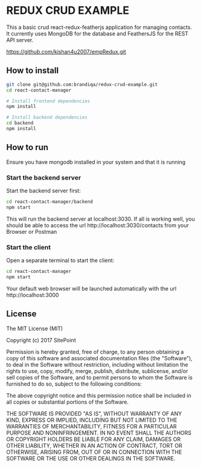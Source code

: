 # REDUX CRUD EXAMPLE

This a basic crud react-redux-featherjs application for managing contacts. It currently uses MongoDB for the database and FeathersJS for the REST API server. 

https://github.com/kishan4u2007/empRedux.git

##  How to install

```bash
git clone git@github.com:brandiqa/redux-crud-example.git
cd react-contact-manager

# Install frontend dependencies
npm install

# Install backend dependencies
cd backend
npm install
```


## How to run
Ensure you have mongodb installed in your system and that it is running

### Start the backend server
Start the backend server first:

```bash
cd react-contact-manager/backend
npm start
```
This will run the backend server at localhost:3030. If all is working well, you should be able to access the url http://localhost:3030/contacts from your Browser or Postman

### Start the client
Open a separate terminal to start the client:

```bash
cd react-contact-manager
npm start
```

Your default web browser will be launched automatically with the url http://localhost:3000

## License

The MIT License (MIT)

Copyright (c) 2017 SitePoint

Permission is hereby granted, free of charge, to any person obtaining a copy of this software and associated documentation files (the "Software"), to deal in the Software without restriction, including without limitation the rights to use, copy, modify, merge, publish, distribute, sublicense, and/or sell copies of the Software, and to permit persons to whom the Software is furnished to do so, subject to the following conditions:

The above copyright notice and this permission notice shall be included in all copies or substantial portions of the Software.

THE SOFTWARE IS PROVIDED "AS IS", WITHOUT WARRANTY OF ANY KIND, EXPRESS OR IMPLIED, INCLUDING BUT NOT LIMITED TO THE WARRANTIES OF MERCHANTABILITY, FITNESS FOR A PARTICULAR PURPOSE AND NONINFRINGEMENT. IN NO EVENT SHALL THE AUTHORS OR COPYRIGHT HOLDERS BE LIABLE FOR ANY CLAIM, DAMAGES OR OTHER LIABILITY, WHETHER IN AN ACTION OF CONTRACT, TORT OR OTHERWISE, ARISING FROM, OUT OF OR IN CONNECTION WITH THE SOFTWARE OR THE USE OR OTHER DEALINGS IN THE SOFTWARE.
